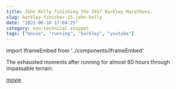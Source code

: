 ```yaml
---
title: John Kelly finishing the 2017 Barkley Marathons.
slug: barkley-finisher-15-john-kelly
date: "2021-06-10 17:04:25"
category: non-technical.snippet
tags: ["movie", "running", "barkley", "youtube"]
---
```


import IframeEmbed from '../components/IframeEmbed'

The exhausted moments after running for almost 60 hours through
impassable terrain:

<IframeEmbed src='https://www.youtube.com/embed/St3ZXLVhric' />

[movie](https://us-east1-johnmathews-website.cloudfunctions.net/download?obj=movies/barkley-15.mp4)
